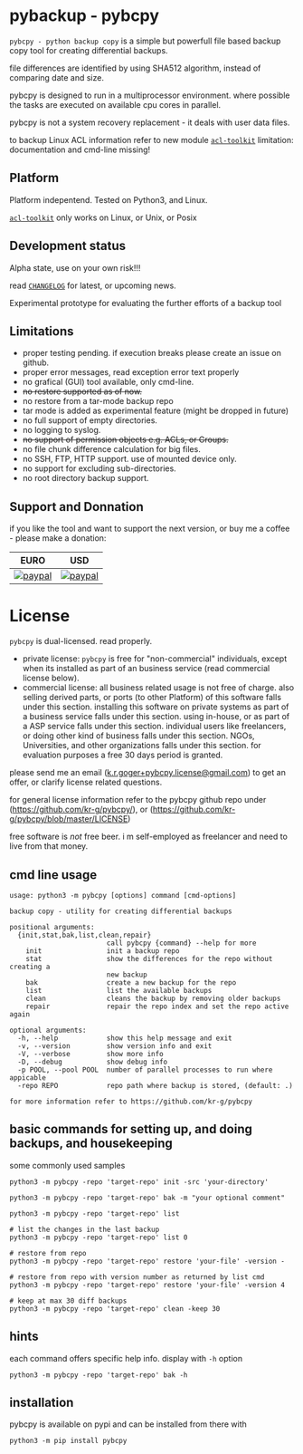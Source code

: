 
# pybackup - pybcpy

`pybcpy - python backup copy` is a simple but powerfull file based backup copy tool for creating differential backups.

file differences are identified by using SHA512 algorithm, instead of comparing date and size.

pybcpy is designed to run in a multiprocessor environment. where possible the tasks are executed on available cpu cores in parallel.

pybcpy is not a system recovery replacement - it deals with user data files.

to backup Linux ACL information refer to new module
[`acl-toolkit`](https://github.com/kr-g/pybcpy/tree/master/pyacltk)
limitation: documentation and cmd-line missing!



## Platform

Platform indepentend. Tested on Python3, and Linux.

[`acl-toolkit`](https://github.com/kr-g/pybcpy/tree/master/pyacltk)
only works on Linux, or Unix, or Posix


## Development status

Alpha state, use on your own risk!!!

read [`CHANGELOG`](https://github.com/kr-g/pybcpy/blob/master/CHANGELOG.MD)
for latest, or upcoming news.

Experimental prototype for evaluating the further efforts of a backup tool


## Limitations

- proper testing pending. if execution breaks please create an issue on github.
- proper error messages, read exception error text properly
- no grafical (GUI) tool available, only cmd-line.
- ~~no restore supported as of now.~~
- no restore from a tar-mode backup repo
- tar mode is added as experimental feature (might be dropped in future)
- no full support of empty directories.
- no logging to syslog.
- ~~no support of permission objects e.g. ACLs, or Groups.~~
- no file chunk difference calculation for big files.
- no SSH, FTP, HTTP support. use of mounted device only.
- no support for excluding sub-directories.
- no root directory backup support.


## Support and Donnation

if you like the tool and want to support the next version, or buy me a coffee - please make a donation:

EURO | USD |
-----|-----|
[![paypal](https://www.paypalobjects.com/en_US/i/btn/btn_donateCC_LG.gif)](https://paypal.me/krgo) | [![paypal](https://www.paypalobjects.com/en_US/i/btn/btn_donateCC_LG.gif)](https://paypal.me/krgo) |


# License

`pybcpy` is dual-licensed. read properly.

- private license: `pybcpy` is free for "non-commercial" individuals, except when its installed as part of an business service (read commercial license below).
- commercial license: all business related usage is not free of charge.
 also selling derived parts, or ports (to other Platform) of this software falls under this section.
 installing this software on private systems as part of a business service falls under this section.
 using in-house, or as part of a ASP service falls under this section.
 individual users like freelancers, or doing other kind of business falls under this section.
 NGOs, Universities, and other organizations falls under this section.
 for evaluation purposes a free 30 days period is granted.
 
please send me an email (k.r.goger+pybcpy.license@gmail.com) to get an offer,
or clarify license related questions. 
 
for general license information refer to the pybcpy github repo under (https://github.com/kr-g/pybcpy/), or (https://github.com/kr-g/pybcpy/blob/master/LICENSE)

free software is _not_ free beer. i m self-employed as freelancer and need to live from that money. 

## cmd line usage

    usage: python3 -m pybcpy [options] command [cmd-options] 

    backup copy - utility for creating differential backups

    positional arguments:
      {init,stat,bak,list,clean,repair}
                            call pybcpy {command} --help for more
        init                init a backup repo
        stat                show the differences for the repo without creating a
                            new backup
        bak                 create a new backup for the repo
        list                list the available backups
        clean               cleans the backup by removing older backups
        repair              repair the repo index and set the repo active again

    optional arguments:
      -h, --help            show this help message and exit
      -v, --version         show version info and exit
      -V, --verbose         show more info
      -D, --debug           show debug info
      -p POOL, --pool POOL  number of parallel processes to run where appicable
      -repo REPO            repo path where backup is stored, (default: .)

    for more information refer to https://github.com/kr-g/pybcpy


## basic commands for setting up, and doing backups, and housekeeping

some commonly used samples

    python3 -m pybcpy -repo 'target-repo' init -src 'your-directory'
    
    python3 -m pybcpy -repo 'target-repo' bak -m "your optional comment"
    
    python3 -m pybcpy -repo 'target-repo' list
    
    # list the changes in the last backup
    python3 -m pybcpy -repo 'target-repo' list 0 
    
    # restore from repo
    python3 -m pybcpy -repo 'target-repo' restore 'your-file' -version -
    
    # restore from repo with version number as returned by list cmd
    python3 -m pybcpy -repo 'target-repo' restore 'your-file' -version 4
    
    # keep at max 30 diff backups
    python3 -m pybcpy -repo 'target-repo' clean -keep 30


## hints
    
each command offers specific help info. display with `-h` option
   
    python3 -m pybcpy -repo 'target-repo' bak -h 

## installation
    
pybcpy is available on pypi and can be installed from there with

    python3 -m pip install pybcpy
    

